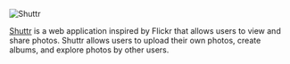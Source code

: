 ![Shuttr](http://res.cloudinary.com/shuttr/image/upload/v1506720469/shuttr_grey_ggzjfq.png)

[Shuttr](http://shuttr-photo.herokuapp.com/) is a web application inspired by Flickr that allows users to view and share photos. Shuttr allows users to upload their own photos, create albums, and explore photos by other users.
